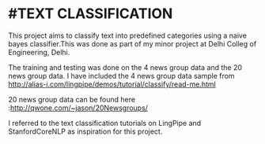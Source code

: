 #TEXT CLASSIFICATION
===================
This project aims to classify text into predefined categories using a naive bayes classifier.This was done as part of my minor project at Delhi Colleg of Engineering, Delhi.

The training and testing was done on the 4 news group data and the 20 news group data. I have included the 4 news group data sample from http://alias-i.com/lingpipe/demos/tutorial/classify/read-me.html

20 news group data can be found here :http://qwone.com/~jason/20Newsgroups/

I referred to the text classification tutorials on LingPipe and StanfordCoreNLP as inspiration for this project.